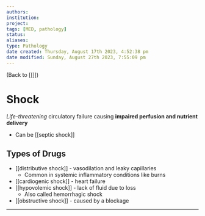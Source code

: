 ```yaml
---
authors: 
institution: 
project: 
tags: [MED, pathology]
status: 
aliases: 
type: Pathology
date created: Thursday, August 17th 2023, 4:52:38 pm
date modified: Sunday, August 27th 2023, 7:55:09 pm
---
```


(Back to [[]])

# Shock

_Life-threatening_ circulatory failure causing **impaired perfusion and nutrient delivery**
- Can be [[septic shock]]
## Types of Drugs
- [[distributive shock]] - vasodilation and leaky capillaries
	- Common in systemic inflammatory conditions like burns
- [[cardiogenic shock]] - heart failure
- [[hypovolemic shock]] - lack of fluid due to loss
	- Also called hemorrhagic shock
- [[obstructive shock]] - caused by a blockage 

---
